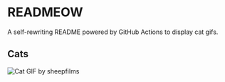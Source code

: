 # READMEOW

A self-rewriting README powered by GitHub Actions to display cat gifs.

## Cats

![Cat GIF by sheepfilms](https://media3.giphy.com/media/v1.Y2lkPTlhY2QwMmRhcXg4Z2tsN3E2Y2RpbXhsY2YxcWlwM2x3a3p5eHRvYmFnOW1wc2doZyZlcD12MV9naWZzX3NlYXJjaCZjdD1n/zZMTVkTeEfeEg/200.gif)
